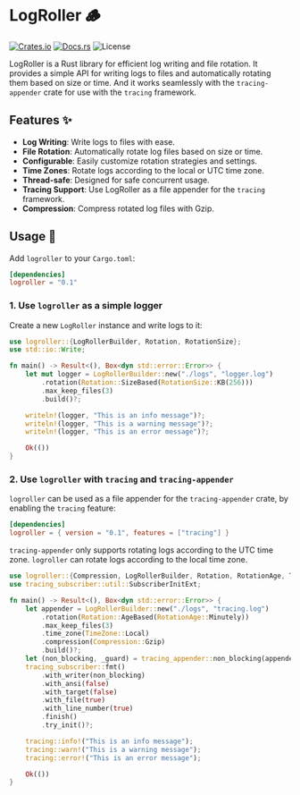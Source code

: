 # LogRoller 🪵

[![Crates.io](https://img.shields.io/crates/v/logroller)](https://crates.io/crates/logroller)
[![Docs.rs](https://docs.rs/logroller/badge.svg)](https://docs.rs/logroller)
![License](https://img.shields.io/aur/license/logroller)

LogRoller is a Rust library for efficient log writing and file rotation. It provides a simple API for writing logs to files and automatically rotating them based on size or time. And it works seamlessly with the `tracing-appender` crate for use with the `tracing` framework.

## Features ✨

- **Log Writing**: Write logs to files with ease.
- **File Rotation**: Automatically rotate log files based on size or time.
- **Configurable**: Easily customize rotation strategies and settings.
- **Time Zones**: Rotate logs according to the local or UTC time zone.
- **Thread-safe**: Designed for safe concurrent usage.
- **Tracing Support**: Use LogRoller as a file appender for the `tracing` framework.
- **Compression**: Compress rotated log files with Gzip.

## Usage 🚀

Add `logroller` to your `Cargo.toml`:

```toml
[dependencies]
logroller = "0.1"
```

### 1. Use `logroller` as a simple logger

Create a new `LogRoller` instance and write logs to it:

```rust
use logroller::{LogRollerBuilder, Rotation, RotationSize};
use std::io::Write;

fn main() -> Result<(), Box<dyn std::error::Error>> {
    let mut logger = LogRollerBuilder::new("./logs", "logger.log")
        .rotation(Rotation::SizeBased(RotationSize::KB(256)))
        .max_keep_files(3)
        .build()?;

    writeln!(logger, "This is an info message")?;
    writeln!(logger, "This is a warning message")?;
    writeln!(logger, "This is an error message")?;

    Ok(())
}
```

### 2. Use `logroller` with `tracing` and `tracing-appender`

`logroller` can be used as a file appender for the `tracing-appender` crate, by enabling the `tracing` feature:

```toml
[dependencies]
logroller = { version = "0.1", features = ["tracing"] }
```

`tracing-appender` only supports rotating logs according to the UTC time zone. `logroller` can rotate logs according to the local time zone.

```rust
use logroller::{Compression, LogRollerBuilder, Rotation, RotationAge, TimeZone};
use tracing_subscriber::util::SubscriberInitExt;

fn main() -> Result<(), Box<dyn std::error::Error>> {
    let appender = LogRollerBuilder::new("./logs", "tracing.log")
        .rotation(Rotation::AgeBased(RotationAge::Minutely))
        .max_keep_files(3)
        .time_zone(TimeZone::Local)
        .compression(Compression::Gzip)
        .build()?;
    let (non_blocking, _guard) = tracing_appender::non_blocking(appender);
    tracing_subscriber::fmt()
        .with_writer(non_blocking)
        .with_ansi(false)
        .with_target(false)
        .with_file(true)
        .with_line_number(true)
        .finish()
        .try_init()?;

    tracing::info!("This is an info message");
    tracing::warn!("This is a warning message");
    tracing::error!("This is an error message");

    Ok(())
}
```
